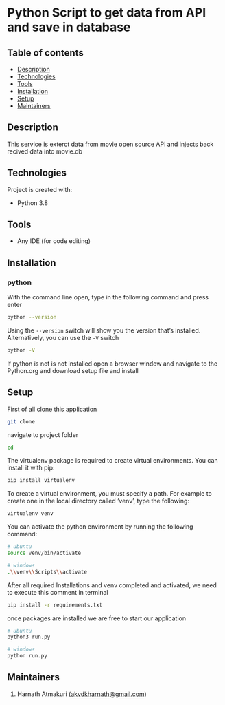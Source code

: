 # Python Script to get data from API and save in database

## Table of contents

* [Description](#description)
* [Technologies](#technologies)
* [Tools](#tools)
* [Installation](#installation)
* [Setup](#setup)
* [Maintainers](#maintainers)

## Description

This service is exterct data from movie open source API and injects back recived data into movie.db

## Technologies

Project is created with:

* Python 3.8

## Tools

* Any IDE (for code editing)

## Installation

### python

With the command line open, type in the following command and press enter

```bash
python --version
```

Using the `--version` switch will show you the version that’s installed. Alternatively, you can use the `-V` switch

```bash
python -V
```

If python is not is not installed open a browser window and navigate to the Python.org and download setup file and install

## Setup

First of all clone this application

```bash
git clone
```

navigate to project folder

```bash
cd 
```

The virtualenv package is required to create virtual environments. You can install it with pip:

```bash
pip install virtualenv
```

To create a virtual environment, you must specify a path. For example to create one in the local directory called ‘venv’, type the following:

```bash
virtualenv venv
```

You can activate the python environment by running the following command:

```bash
# ubuntu
source venv/bin/activate
```

```bash
# windows
.\\venv\\Scripts\\activate
```

After all required Installations and venv completed and activated, we need to execute this comment in terminal

```bash
pip install -r requirements.txt
```

once packages are installed we are free to start our application

```bash
# ubuntu
python3 run.py
```

```bash
# windows
python run.py
```

## Maintainers

1. Harnath Atmakuri (akvdkharnath@gmail.com)
